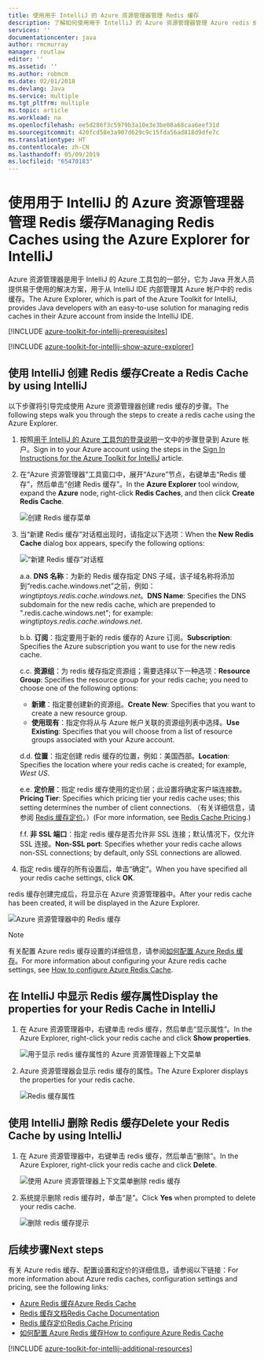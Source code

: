 ```yaml
---
title: 使用用于 IntelliJ 的 Azure 资源管理器管理 Redis 缓存
description: 了解如何使用用于 IntelliJ 的 Azure 资源管理器管理 Azure redis 缓存。
services: ''
documentationcenter: java
author: rmcmurray
manager: routlaw
editor: ''
ms.assetid: ''
ms.author: robmcm
ms.date: 02/01/2018
ms.devlang: Java
ms.service: multiple
ms.tgt_pltfrm: multiple
ms.topic: article
ms.workload: na
ms.openlocfilehash: ee5d286f3c5979b3a10e3e3be08a68caa6eef31d
ms.sourcegitcommit: 420fcd58e3a907d629c9c15fda56ad818d9dfe7c
ms.translationtype: HT
ms.contentlocale: zh-CN
ms.lasthandoff: 05/09/2019
ms.locfileid: "65470183"
---
```

# <a name="managing-redis-caches-using-the-azure-explorer-for-intellij"></a><span data-ttu-id="fae20-103">使用用于 IntelliJ 的 Azure 资源管理器管理 Redis 缓存</span><span class="sxs-lookup"><span data-stu-id="fae20-103">Managing Redis Caches using the Azure Explorer for IntelliJ</span></span>

<span data-ttu-id="fae20-104">Azure 资源管理器是用于 IntelliJ 的 Azure 工具包的一部分，它为 Java 开发人员提供易于使用的解决方案，用于从 IntelliJ IDE 内部管理其 Azure 帐户中的 redis 缓存。</span><span class="sxs-lookup"><span data-stu-id="fae20-104">The Azure Explorer, which is part of the Azure Toolkit for IntelliJ, provides Java developers with an easy-to-use solution for managing redis caches in their Azure account from inside the IntelliJ IDE.</span></span>

[!INCLUDE [azure-toolkit-for-intellij-prerequisites](../includes/azure-toolkit-for-intellij-prerequisites.md)]

[!INCLUDE [azure-toolkit-for-intellij-show-azure-explorer](../includes/azure-toolkit-for-intellij-show-azure-explorer.md)]

## <a name="create-a-redis-cache-by-using-intellij"></a><span data-ttu-id="fae20-105">使用 IntelliJ 创建 Redis 缓存</span><span class="sxs-lookup"><span data-stu-id="fae20-105">Create a Redis Cache by using IntelliJ</span></span>

<span data-ttu-id="fae20-106">以下步骤将引导完成使用 Azure 资源管理器创建 redis 缓存的步骤。</span><span class="sxs-lookup"><span data-stu-id="fae20-106">The following steps walk you through the steps to create a redis cache using the Azure Explorer.</span></span>

1. <span data-ttu-id="fae20-107">按照[用于 IntelliJ 的 Azure 工具包的登录说明]一文中的步骤登录到 Azure 帐户。</span><span class="sxs-lookup"><span data-stu-id="fae20-107">Sign in to your Azure account using the steps in the [Sign In Instructions for the Azure Toolkit for IntelliJ] article.</span></span>

1. <span data-ttu-id="fae20-108">在“Azure 资源管理器”工具窗口中，展开“Azure”节点，右键单击“Redis 缓存”，然后单击“创建 Redis 缓存”。</span><span class="sxs-lookup"><span data-stu-id="fae20-108">In the **Azure Explorer** tool window, expand the **Azure** node, right-click **Redis Caches**, and then click **Create Redis Cache**.</span></span>

   ![创建 Redis 缓存菜单][CR01]

1. <span data-ttu-id="fae20-110">当“新建 Redis 缓存”对话框出现时，请指定以下选项：</span><span class="sxs-lookup"><span data-stu-id="fae20-110">When the **New Redis Cache** dialog box appears, specify the following options:</span></span>

   ![“新建 Redis 缓存”对话框][CR02]

   <span data-ttu-id="fae20-112">a.</span><span class="sxs-lookup"><span data-stu-id="fae20-112">a.</span></span> <span data-ttu-id="fae20-113">**DNS 名称**：为新的 Redis 缓存指定 DNS 子域，该子域名称将添加到“redis.cache.windows.net”之前，例如：*wingtiptoys.redis.cache.windows.net*。</span><span class="sxs-lookup"><span data-stu-id="fae20-113">**DNS Name**: Specifies the DNS subdomain for the new redis cache, which are prepended to ".redis.cache.windows.net"; for example: *wingtiptoys.redis.cache.windows.net*.</span></span>

   <span data-ttu-id="fae20-114">b.</span><span class="sxs-lookup"><span data-stu-id="fae20-114">b.</span></span> <span data-ttu-id="fae20-115">**订阅**：指定要用于新的 redis 缓存的 Azure 订阅。</span><span class="sxs-lookup"><span data-stu-id="fae20-115">**Subscription**: Specifies the Azure subscription you want to use for the new redis cache.</span></span>

   <span data-ttu-id="fae20-116">c.</span><span class="sxs-lookup"><span data-stu-id="fae20-116">c.</span></span> <span data-ttu-id="fae20-117">**资源组**：为 redis 缓存指定资源组；需要选择以下一种选项：</span><span class="sxs-lookup"><span data-stu-id="fae20-117">**Resource Group**: Specifies the resource group for your redis cache; you need to choose one of the following options:</span></span> 
      * <span data-ttu-id="fae20-118">**新建**：指定要创建新的资源组。</span><span class="sxs-lookup"><span data-stu-id="fae20-118">**Create New**: Specifies that you want to create a new resource group.</span></span> 
      * <span data-ttu-id="fae20-119">**使用现有**：指定你将从与 Azure 帐户关联的资源组列表中选择。</span><span class="sxs-lookup"><span data-stu-id="fae20-119">**Use Existing**: Specifies that you will choose from a list of resource groups associated with your Azure account.</span></span> 

   <span data-ttu-id="fae20-120">d.</span><span class="sxs-lookup"><span data-stu-id="fae20-120">d.</span></span> <span data-ttu-id="fae20-121">**位置**：指定创建 redis 缓存的位置，例如：美国西部。</span><span class="sxs-lookup"><span data-stu-id="fae20-121">**Location**: Specifies the location where your redis cache is created; for example, *West US*.</span></span>

   <span data-ttu-id="fae20-122">e.</span><span class="sxs-lookup"><span data-stu-id="fae20-122">e.</span></span> <span data-ttu-id="fae20-123">**定价层**：指定 redis 缓存使用的定价层；此设置将确定客户端连接数。</span><span class="sxs-lookup"><span data-stu-id="fae20-123">**Pricing Tier**: Specifies which pricing tier your redis cache uses; this setting determines the number of client connections.</span></span> <span data-ttu-id="fae20-124">（有关详细信息，请参阅 [Redis 缓存定价]。）</span><span class="sxs-lookup"><span data-stu-id="fae20-124">(For more information, see [Redis Cache Pricing].)</span></span>

   <span data-ttu-id="fae20-125">f.</span><span class="sxs-lookup"><span data-stu-id="fae20-125">f.</span></span> <span data-ttu-id="fae20-126">**非 SSL 端口**：指定 redis 缓存是否允许非 SSL 连接；默认情况下，仅允许 SSL 连接。</span><span class="sxs-lookup"><span data-stu-id="fae20-126">**Non-SSL port**: Specifies whether your redis cache allows non-SSL connections; by default, only SSL connections are allowed.</span></span>

1. <span data-ttu-id="fae20-127">指定 redis 缓存的所有设置后，单击“确定”。</span><span class="sxs-lookup"><span data-stu-id="fae20-127">When you have specified all your redis cache settings, click **OK**.</span></span>

<span data-ttu-id="fae20-128">redis 缓存创建完成后，将显示在 Azure 资源管理器中。</span><span class="sxs-lookup"><span data-stu-id="fae20-128">After your redis cache has been created, it will be displayed in the Azure Explorer.</span></span>

   ![Azure 资源管理器中的 Redis 缓存][CR03]

> [!NOTE]
>
> <span data-ttu-id="fae20-130">有关配置 Azure redis 缓存设置的详细信息，请参阅[如何配置 Azure Redis 缓存]。</span><span class="sxs-lookup"><span data-stu-id="fae20-130">For more information about configuring your Azure redis cache settings, see [How to configure Azure Redis Cache].</span></span>
>

## <a name="display-the-properties-for-your-redis-cache-in-intellij"></a><span data-ttu-id="fae20-131">在 IntelliJ 中显示 Redis 缓存属性</span><span class="sxs-lookup"><span data-stu-id="fae20-131">Display the properties for your Redis Cache in IntelliJ</span></span>

1. <span data-ttu-id="fae20-132">在 Azure 资源管理器中，右键单击 redis 缓存，然后单击“显示属性”。</span><span class="sxs-lookup"><span data-stu-id="fae20-132">In the Azure Explorer, right-click your redis cache and click **Show properties**.</span></span>

   ![用于显示 redis 缓存属性的 Azure 资源管理器上下文菜单][SP01]

1. <span data-ttu-id="fae20-134">Azure 资源管理器会显示 redis 缓存的属性。</span><span class="sxs-lookup"><span data-stu-id="fae20-134">The Azure Explorer displays the properties for your redis cache.</span></span>

   ![Redis 缓存属性][SP02]

## <a name="delete-your-redis-cache-by-using-intellij"></a><span data-ttu-id="fae20-136">使用 IntelliJ 删除 Redis 缓存</span><span class="sxs-lookup"><span data-stu-id="fae20-136">Delete your Redis Cache by using IntelliJ</span></span>

1. <span data-ttu-id="fae20-137">在 Azure 资源管理器中，右键单击 redis 缓存，然后单击“删除”。</span><span class="sxs-lookup"><span data-stu-id="fae20-137">In the Azure Explorer, right-click your redis cache and click **Delete**.</span></span>

   ![使用 Azure 资源管理器上下文菜单删除 redis 缓存][DE01]

1. <span data-ttu-id="fae20-139">系统提示删除 redis 缓存时，单击“是”。</span><span class="sxs-lookup"><span data-stu-id="fae20-139">Click **Yes** when prompted to delete your redis cache.</span></span>

   ![删除 redis 缓存提示][DE02]

## <a name="next-steps"></a><span data-ttu-id="fae20-141">后续步骤</span><span class="sxs-lookup"><span data-stu-id="fae20-141">Next steps</span></span>

<span data-ttu-id="fae20-142">有关 Azure redis 缓存、配置设置和定价的详细信息，请参阅以下链接：</span><span class="sxs-lookup"><span data-stu-id="fae20-142">For more information about Azure redis caches, configuration settings and pricing, see the following links:</span></span>

* <span data-ttu-id="fae20-143">[Azure Redis 缓存]</span><span class="sxs-lookup"><span data-stu-id="fae20-143">[Azure Redis Cache]</span></span>
* <span data-ttu-id="fae20-144">[Redis 缓存文档]</span><span class="sxs-lookup"><span data-stu-id="fae20-144">[Redis Cache Documentation]</span></span>
* <span data-ttu-id="fae20-145">[Redis 缓存定价]</span><span class="sxs-lookup"><span data-stu-id="fae20-145">[Redis Cache Pricing]</span></span>
* <span data-ttu-id="fae20-146">[如何配置 Azure Redis 缓存]</span><span class="sxs-lookup"><span data-stu-id="fae20-146">[How to configure Azure Redis Cache]</span></span>

[!INCLUDE [azure-toolkit-for-intellij-additional-resources](../includes/azure-toolkit-for-intellij-additional-resources.md)]

<!-- URL List -->

[Redis 缓存定价]: https://azure.microsoft.com/pricing/details/cache/
[Redis Cache Pricing]: https://azure.microsoft.com/pricing/details/cache/
[Azure Redis 缓存]: https://azure.microsoft.com/services/cache/
[Azure Redis Cache]: https://azure.microsoft.com/services/cache/
[Redis 缓存文档]: /azure/redis-cache
[Redis Cache Documentation]: /azure/redis-cache
[如何配置 Azure Redis 缓存]: /azure/redis-cache/cache-configure
[How to configure Azure Redis Cache]: /azure/redis-cache/cache-configure
[用于 IntelliJ 的 Azure 工具包的登录说明]: ./azure-toolkit-for-intellij-sign-in-instructions.md
[Sign In Instructions for the Azure Toolkit for IntelliJ]: ./azure-toolkit-for-intellij-sign-in-instructions.md

<!-- IMG List -->

[CR01]: media/azure-toolkit-for-intellij-managing-redis-caches-using-azure-explorer/CR01.png
[CR02]: media/azure-toolkit-for-intellij-managing-redis-caches-using-azure-explorer/CR02.png
[CR03]: media/azure-toolkit-for-intellij-managing-redis-caches-using-azure-explorer/CR03.png

[SP01]: media/azure-toolkit-for-intellij-managing-redis-caches-using-azure-explorer/SP01.png
[SP02]: media/azure-toolkit-for-intellij-managing-redis-caches-using-azure-explorer/SP02.png

[DE01]: media/azure-toolkit-for-intellij-managing-redis-caches-using-azure-explorer/DE01.png
[DE02]: media/azure-toolkit-for-intellij-managing-redis-caches-using-azure-explorer/DE02.png
